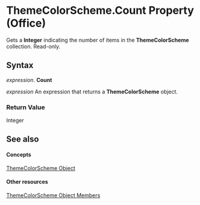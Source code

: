 
# ThemeColorScheme.Count Property (Office)

Gets a  **Integer** indicating the number of items in the **ThemeColorScheme** collection. Read-only.


## Syntax

 _expression_. **Count**

 _expression_ An expression that returns a **ThemeColorScheme** object.


### Return Value

Integer


## See also


#### Concepts


[ThemeColorScheme Object](aa4e888e-cdcd-4682-13e3-fcae1a9e4d46.md)
#### Other resources


[ThemeColorScheme Object Members](0b73a1ec-7d1e-1b94-6411-ddf0ec95d935.md)
